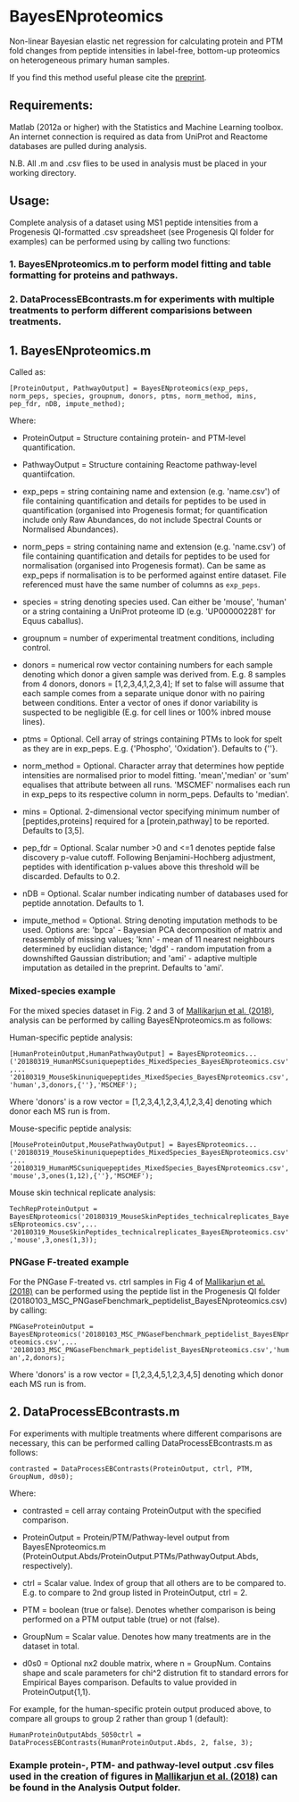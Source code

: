 # BayesENproteomics
Non-linear Bayesian elastic net regression for calculating protein and PTM fold changes from peptide intensities in label-free, bottom-up proteomics on heterogeneous primary human samples. 

If you find this method useful please cite the [preprint](https://www.biorxiv.org/content/early/2018/05/10/295527).



## Requirements:
Matlab (2012a or higher) with the Statistics and Machine Learning toolbox. An internet connection is required as data from UniProt and Reactome databases are pulled during analysis.

N.B. All .m and .csv flies to be used in analysis must be placed in your working directory.

## Usage:
Complete analysis of a dataset using MS1 peptide intensities from a Progenesis QI-formatted .csv spreadsheet (see Progenesis QI folder for examples) can be performed using by calling two functions:

### 1. BayesENproteomics.m to perform model fitting and table formatting for proteins and pathways.
### 2. DataProcessEBcontrasts.m for experiments with multiple treatments to perform different comparisions between treatments.


## 1. BayesENproteomics.m
Called as: 

`[ProteinOutput, PathwayOutput] = BayesENproteomics(exp_peps, norm_peps, species, groupnum, donors, ptms, norm_method, mins, pep_fdr, nDB, impute_method);`

Where:
  - ProteinOutput = Structure containing protein- and PTM-level quantification.
  
  - PathwayOutput = Structure containing Reactome pathway-level quantiifcation.
  
  * exp_peps = string containing name and extension (e.g. 'name.csv') of file containing quantification and details for peptides to be used in quantification (organised into Progenesis format; for quantification include only Raw Abundances, do not include Spectral Counts or Normalised Abundances).
  
  * norm_peps = string containing name and extension (e.g. 'name.csv') of file containing quantification and details for peptides to be used for normalisation (organised into Progenesis format). Can be same as exp_peps if normalisation is to be performed against entire dataset. File referenced must have the same number of columns as `exp_peps`.
  
  * species = string denoting species used. Can either be 'mouse', 'human' or a string containing a UniProt proteome ID (e.g. 'UP000002281' for Equus caballus). 
  
  * groupnum = number of experimental treatment conditions, including control.
  
  * donors = numerical row vector containing numbers for each sample denoting which donor a given sample was derived from. E.g. 8 samples from 4 donors, donors = [1,2,3,4,1,2,3,4]; If set to false will assume that each sample comes from a separate unique donor with no pairing between conditions. Enter a vector of ones if donor variability is suspected to be negligible (E.g. for cell lines or 100% inbred mouse lines).
  
  * ptms = Optional. Cell array of strings containing PTMs to look for spelt as they are in exp_peps. E.g. {'Phospho', 'Oxidation'}. Defaults to {''}.
  
  * norm_method = Optional. Character array that determines how peptide intensities are normalised prior to model fitting. 'mean','median' or 'sum' equalises that attribute between all runs. 'MSCMEF' normalises each run in exp_peps to its respective         column in norm_peps. Defaults to 'median'.
  
  * mins = Optional. 2-dimensional vector specifying minimum number of [peptides,proteins] required for a [protein,pathway] to be reported. Defaults to [3,5].
  
  * pep_fdr = Optional. Scalar number >0 and <=1 denotes peptide false discovery p-value cutoff. Following Benjamini-Hochberg adjustment, peptides with identification p-values above this threshold will be discarded. Defaults to 0.2.
  
  * nDB = Optional. Scalar number indicating number of databases used for peptide annotation. Defaults to 1.
  
  * impute_method = Optional. String denoting imputation methods to be used. Options are: 'bpca' - Bayesian PCA decomposition of matrix and reassembly of missing values; 'knn' - mean of 11 nearest neighbours determined by euclidian distance; 'dgd' - random imputation from a downshifted Gaussian distribution; and 'ami' - adaptive multiple imputation as detailed in the preprint. Defaults to 'ami'.


### Mixed-species example

For the mixed species dataset in Fig. 2 and 3 of [Mallikarjun et al. (2018)](https://www.biorxiv.org/content/early/2018/04/06/295527), analysis can be performed by calling BayesENproteomics.m as follows:

Human-specific peptide analysis:

`[HumanProteinOutput,HumanPathwayOutput] = BayesENproteomics...('20180319_HumanMSCsuniquepeptides_MixedSpecies_BayesENproteomics.csv',...
'20180319_MouseSkinuniquepeptides_MixedSpecies_BayesENproteomics.csv','human',3,donors,{''},'MSCMEF');`

Where 'donors' is a row vector = [1,2,3,4,1,2,3,4,1,2,3,4] denoting which donor each MS run is from.


Mouse-specific peptide analysis:

`[MouseProteinOutput,MousePathwayOutput] = BayesENproteomics...('20180319_MouseSkinuniquepeptides_MixedSpecies_BayesENproteomics.csv',...
'20180319_HumanMSCsuniquepeptides_MixedSpecies_BayesENproteomics.csv','mouse',3,ones(1,12),{''},'MSCMEF');`


Mouse skin technical replicate analysis:

`TechRepProteinOutput = BayesENproteomics('20180319_MouseSkinPeptides_technicalreplicates_BayesENproteomics.csv',...
'20180319_MouseSkinPeptides_technicalreplicates_BayesENproteomics.csv','mouse',3,ones(1,3));`

### PNGase F-treated example

For the PNGase F-treated vs. ctrl samples in Fig 4 of [Mallikarjun et al. (2018)](https://www.biorxiv.org/content/early/2018/04/06/295527) can be performed using the peptide list in the Progenesis QI folder (20180103_MSC_PNGaseFbenchmark_peptidelist_BayesENproteomics.csv) by calling:

`PNGaseProteinOutput = BayesENproteomics('20180103_MSC_PNGaseFbenchmark_peptidelist_BayesENproteomics.csv',...
'20180103_MSC_PNGaseFbenchmark_peptidelist_BayesENproteomics.csv','human',2,donors);`

Where 'donors' is a row vector = [1,2,3,4,5,1,2,3,4,5] denoting which donor each MS run is from. 


## 2. DataProcessEBcontrasts.m

For experiments with multiple treatments where different comparisons are necessary, this can be performed calling DataProcessEBcontrasts.m as follows:

`contrasted = DataProcessEBContrasts(ProteinOutput, ctrl, PTM, GroupNum, d0s0);`

Where:
- contrasted = cell array containg ProteinOutput with the specified comparison.

- ProteinOutput = Protein/PTM/Pathway-level output from BayesENproteomics.m (ProteinOutput.Abds/ProteinOutput.PTMs/PathwayOutput.Abds, respectively).

- ctrl = Scalar value. Index of group that all others are to be compared to. E.g. to compare to 2nd group listed in ProteinOutput, ctrl = 2.

- PTM = boolean (true or false). Denotes whether comparison is being performed on a PTM output table (true) or not (false).

- GroupNum = Scalar value. Denotes how many treatments are in the dataset in total.

- d0s0 = Optional nx2 double matrix, where n = GroupNum. Contains shape and scale parameters for chi^2 distrution fit to standard errors for Empirical Bayes comparison. Defaults to value provided in ProteinOutput{1,1}.


For example, for the human-specific protein output produced above, to compare all groups to group 2 rather than group 1 (default):

`HumanProteinOutputAbds_5050ctrl = DataProcessEBContrasts(HumanProteinOutput.Abds, 2, false, 3);`


### Example protein-, PTM- and pathway-level output .csv files used in the creation of figures in [Mallikarjun et al. (2018)](https://www.biorxiv.org/content/early/2018/05/10/295527) can be found in the Analysis Output folder.
